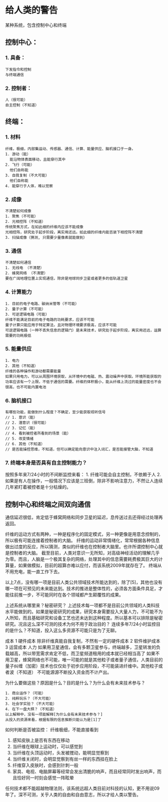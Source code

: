 # 给人类的警告

某种系统，包含控制中心和终端

## 控制中心：

### 1. 具备：

    下发指令和控制
    与终端通信

### 2. 控制者：

    人（很可能）
    自主控制（不知道）

## 终端：

### 1. 材料

    纤维，极细，内部集运动、传感器、通信、计算、能量供应、脑机接口于一身。
    1. 游动（能）
      能沿物体表面移动，且能穿行其中
    2. 飞行（可能）
      他们自称能
    3. 自我复制（不大可能）
      他们自称能
    4. 能穿行于人体，难以觉察

### 2. 成像

    不清楚如何成像
    1. 聚焦（不可能）
    2. 光相控阵（不知道）
    传统聚焦方式，在如此细的纤维内应该不能成像
    光相控阵，研究处于起步阶段，离实用还远。如此细的纤维内能否装下相控阵不清楚
    3. 扫描成像（猜测, 只需要少量像素就能做到）

### 3. 通信

    不清楚如何通信
    1. 无线电 （不清楚）
    2. 蜂窝网络 （不清楚）
    要在广阔地理位置上实现通信，除非是地球同步卫星或者更多的低轨道卫星

### 4. 计算能力

    1. 目前的电子电路、碳纳米管等（不可能）
    2. 量子计算（不可能）
    3. 可逆逻辑电路（可能）
    纤维不能满足目前的电子电路的功耗要求，应该不可能
    量子计算只能应用于特定算法，且对物理环境要求极高，应该不可能
    可逆逻辑电路（一种不丢失信息的逻辑门）是未来技术，研究处于起步阶段，离实用还远，运算需要的功耗极低

### 5. 能量供应

    1. 电力
    2. 其他（不知道）
    纤维的各种操作和游动都需要能量
    如果只用电力，可以从周围环境获取，从环境中的电磁、热、震动噪声中获取。环境所能获取的功率应该有一个上限，不低于通信的需要。纤维的体积极小，能从纤维上流过的能量密度也不会很高，也不可能内置电池

### 6. 脑机接口

    有哪些功能，能做到什么程度？不确定，至少能获取视听信号
    // 1. 意识（能）
    // 2. 潜意识（很可能）
    // 3. 记忆（能）
    // 4. 看到被控者所看到的场景（能）
    // 5. 改变情绪
    // 6. 其他（不知道）
    // 是否能操控思维，不知道，但可以确定能向意识中注入词汇，是否能接管大脑，不知道

### 7. 终端本身是否具有自主控制能力？

   按照多年来7/24小时的不间断监控来看：
     1. 纤维可能会自主控制，不依赖于人
     2. 如果是有人在操作，一般情况下应该是三班倒，除非不影响注意力，不然让人连续几年紧盯着被控者是十分枯燥的。

## 控制中心和终端之间双向通信

   通信延迟很低，肯定低于蜂窝网络和同步卫星的延迟，息传送过去还得经过处理再返回。

纤维的运动方式有两种，一种是程序化的固定模式，另一种更像是用意念控制的，所以极有可能连接着控制者的大脑。
纤维的运动非常情绪化，常常根据各种信息做出过度的反应，所以猜测，类似的纤维也在控制者大脑里。也许所谓控制中心就是控制者的大脑。
截至目前，人类对意识一无所知，对高级神经活动的理解几乎为零。而且，人脑是一个极其复杂的网络，处理其中的信息需要耗费极其巨大的计算量，如果做模拟，目前的超算亦难以应付，而该系统2009年就存在了。
终端从不用充电，能一直工作下去。

以上7点，没有哪一项是目前人类公共领域技术所能达到的，除了[5]，其他也没有哪一项在可预见的未来能达到。技术的推进是整体性的，必须各方面条件具足，才能往前推一步，不可能同时在各个领域都产生颠覆性的成果。

上述系统从哪里来？秘密研究？
上述技术每一项都不是目前公共领域的人类科技水平能做到的。如果是秘密研究的成果，研究本身需要投入大量人力，不可能不为人所知，而且基础研究和设备工艺也还未达到这种程度。所以基本可以排除是秘密研究。况且这么深不可测的技术为何不用于政治目的？
连续多年7/24小时监控目的是什么？不知道，投入这么多资源不可能只是为了无聊。

成本
1 硬件成本
    除非纤维真能自我复制，不然有一定的硬件成本
2 软件维护成本
3 运营成本
    人力
    如果用卫星通信，会有多颗卫星参与，终端越多，卫星转发的负载越高，所以带宽需求肯定不低，而卫星频道租用的成本就已经相当高了
    如果不用卫星，蜂窝网络也不可能，唯一可能的就是其他粒子或者量子通信，人类目前的量子纠缠（加密）技术也仅仅处于初步应用阶段，不可能装进纤维中。其他粒子或者波（不知道）
不可能源源不断投入资金而不计产出。

为什么要做这些？原因是什么？目的是什么？为什么会有未来技术参与？

    1. 商业运作？（可能）
    2. 纯粹玩乐？（不大可能）
    3. 社会学实验？（不大可能）
    4. 在下一盘大棋？（不知道）
    以上解释中，没有一项能解释[为什么会有未来技术参与？]
    从投入的资源来看，根据有限的信息推断只能认为是[1]了

如何判断是否被监控：
  纤维极细，不能直接看到
  1. 感知皮肤上是否有东西在移动
  2. 当纤维在眼球上运动时，可以感觉到
  3. 当纤维在头顶运动时，头发被搅动，能明显觉察到
  4. 当纤维关闭时，会明显觉察到有丝一样的东西挂在脸上
  5. 纤维穿入皮肤时，会感到针刺一般
  6. 家具、电视、电脑屏幕等经常会发出清脆的响声，而且经常同时发出响声，而且恰好同一时刻会感觉一阵眩晕

任何技术都不能超越物理法则，该系统远超人类目前对科技的认知，更不用说09年了。深不可测，关乎人类的自由和自由意志，所以才给人类以警告。
